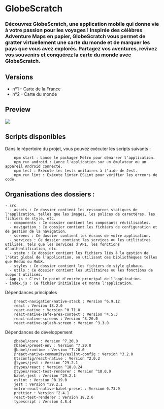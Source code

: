 # GlobeScratch

### Découvrez GlobeScratch, une application mobile qui donne vie à votre passion pour les voyages ! Inspirée des célèbres Adventure Maps en papier, GlobeScratch vous permet de gratter virtuellement une carte du monde et de marquer les pays que vous avez explorés. Partagez vos aventures, revivez vos souvenirs et conquérez la carte du monde avec GlobeScratch.

## Versions      
- n°1 - Carte de la France      
- n°2 - Carte du monde  

## Preview

<img src="https://github.com/Nekall/GlobeScratch/blob/main/README/preview.gif?raw=true"/>

## Scripts disponibles

Dans le répertoire du projet, vous pouvez exécuter les scripts suivants :

```
    npm start : Lance le packager Metro pour démarrer l'application.
    npm run android : Lance l'application sur un émulateur ou un appareil Android connecté.
    npm test : Exécute les tests unitaires à l'aide de Jest.
    npm run lint : Exécute linter ESLint pour vérifier les erreurs de code.
```

## Organisations des dossiers : 
```
- src
  - assets : Ce dossier contient les ressources statiques de l'application, telles que les images, les polices de caractères, les fichiers de style, etc.
  - components : Ce dossier contient les composants réutilisables.
  - navigation : Ce dossier contient les fichiers de configuration et de gestion de la navigation.
  - screens : Ce dossier contient les écrans de votre application.
  - services : Ce dossier contient les services ou les utilitaires utilisés, tels que les services d'API, les fonctions d'authentification, etc.
  - state : Ce dossier contient les fichiers liés à la gestion de l'état global de l'application, en utilisant des bibliothèques telles que Redux ou MobX.
  - styles : Ce dossier contient les fichiers de style globaux.
  - utils : Ce dossier contient les utilitaires ou les fonctions de support utilisés.
- App.js : C'est le point d'entrée principal de l'application.
- index.js : Ce fichier initialise et monte l'application.

```

Dépendances principales

```
    @react-navigation/native-stack : Version ^6.9.12
    react : Version 18.2.0
    react-native : Version ^0.71.8
    react-native-safe-area-context : Version ^4.5.3
    react-native-screens : Version ^3.20.0
    react-native-splash-screen : Version ^3.3.0
```

Dépendances de développement

```
    @babel/core : Version ^7.20.0
    @babel/preset-env : Version ^7.20.0
    @babel/runtime : Version ^7.20.0
    @react-native-community/eslint-config : Version ^3.2.0
    @tsconfig/react-native : Version ^2.0.2
    @types/jest : Version ^29.2.1
    @types/react : Version ^18.0.24
    @types/react-test-renderer : Version ^18.0.0
    babel-jest : Version ^29.2.1
    eslint : Version ^8.19.0
    jest : Version ^29.2.1
    metro-react-native-babel-preset : Version 0.73.9
    prettier : Version ^2.4.1
    react-test-renderer : Version 18.2.0
    typescript : Version 4.8.4
```